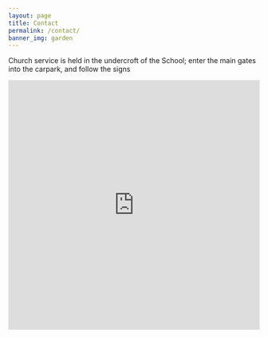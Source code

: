 ```yaml
---
layout: page
title: Contact
permalink: /contact/
banner_img: garden
---
```


<p>Church service is held in the undercroft of the School; enter the main gates into the carpark, and follow the signs</p>

<iframe
  width="100%"
  height="500"
  style="border:0"
  loading="lazy"
  allowfullscreen
  src="https://www.google.com/maps/embed/v1/place?key=AIzaSyCmsFle2gnmNf9q9Mgf0mCPya2XEIz18O4
    &q=Belgrave+Heights+Presbyterian+Church,Australia+Victoria">
</iframe>